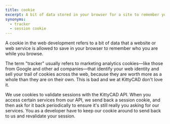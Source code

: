 ```yaml
---
title: cookie
excerpt: A bit of data stored in your browser for a site to remember you by
synonyms:
  - tracker
  - session cookie
---
```

A cookie in the web development refers to a bit of data that a website or web service is allowed to save in your browser to remember who you are while you browse.

The term "tracker" usually refers to marketing analytics cookies—like those from Google and other ad companies—that identify your web identity and sell your trail of cookies across the web, because they are worth more as a whole than they are on their own. This is bad and we at KittyCAD don't love it.

We use cookies to validate sessions with the KittyCAD API. When you access certain services from our API, we send back a session cookie, and then ask for it back periodically to ensure it's still really you asking for our services. You as a developer have to keep our cookie around to send back to us and revalidate your session.